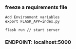 ### freeze a requirements file
```
Add Environment variables
export FLASK_APP=index.py
```
```
flask run // start server
```
### ENDPOINT: localhost:5000